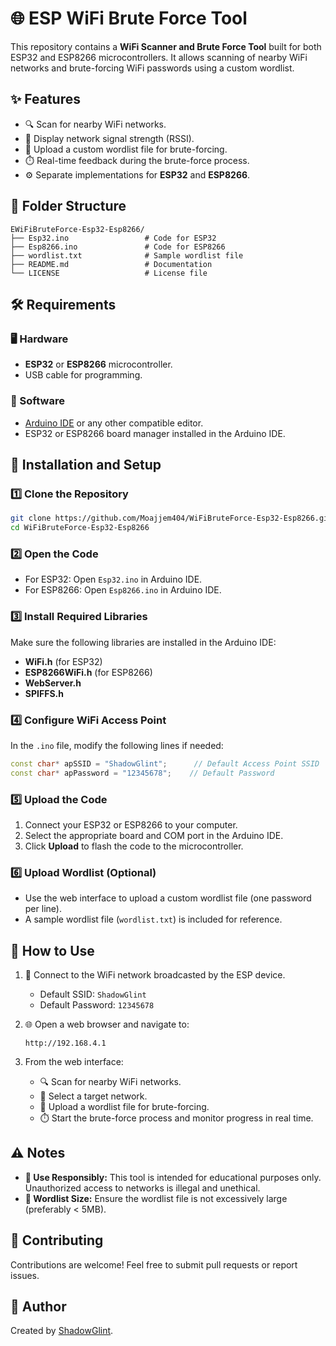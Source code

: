 # 🌐 ESP WiFi Brute Force Tool

This repository contains a **WiFi Scanner and Brute Force Tool** built for both ESP32 and ESP8266 microcontrollers. It allows scanning of nearby WiFi networks and brute-forcing WiFi passwords using a custom wordlist.

## ✨ Features

- 🔍 Scan for nearby WiFi networks.
- 📶 Display network signal strength (RSSI).
- 📂 Upload a custom wordlist file for brute-forcing.
- ⏱️ Real-time feedback during the brute-force process.
- ⚙️ Separate implementations for **ESP32** and **ESP8266**.

## 📁 Folder Structure

```
EWiFiBruteForce-Esp32-Esp8266/
├── Esp32.ino                 # Code for ESP32
├── Esp8266.ino               # Code for ESP8266
├── wordlist.txt              # Sample wordlist file
├── README.md                 # Documentation
└── LICENSE                   # License file
```

## 🛠️ Requirements

### 🖥️ Hardware
- **ESP32** or **ESP8266** microcontroller.
- USB cable for programming.

### 🧰 Software
- [Arduino IDE](https://www.arduino.cc/en/software) or any other compatible editor.
- ESP32 or ESP8266 board manager installed in the Arduino IDE.

## 🚀 Installation and Setup

### 1️⃣ Clone the Repository
```bash
git clone https://github.com/Moajjem404/WiFiBruteForce-Esp32-Esp8266.git
cd WiFiBruteForce-Esp32-Esp8266
```

### 2️⃣ Open the Code
- For ESP32: Open `Esp32.ino` in Arduino IDE.
- For ESP8266: Open `Esp8266.ino` in Arduino IDE.

### 3️⃣ Install Required Libraries
Make sure the following libraries are installed in the Arduino IDE:
- **WiFi.h** (for ESP32)
- **ESP8266WiFi.h** (for ESP8266)
- **WebServer.h**
- **SPIFFS.h**

### 4️⃣ Configure WiFi Access Point
In the `.ino` file, modify the following lines if needed:
```cpp
const char* apSSID = "ShadowGlint";      // Default Access Point SSID
const char* apPassword = "12345678";    // Default Password
```

### 5️⃣ Upload the Code
1. Connect your ESP32 or ESP8266 to your computer.
2. Select the appropriate board and COM port in the Arduino IDE.
3. Click **Upload** to flash the code to the microcontroller.

### 6️⃣ Upload Wordlist (Optional)
- Use the web interface to upload a custom wordlist file (one password per line).
- A sample wordlist file (`wordlist.txt`) is included for reference.

## 📝 How to Use

1. 🔗 Connect to the WiFi network broadcasted by the ESP device.
   - Default SSID: `ShadowGlint`
   - Default Password: `12345678`

2. 🌐 Open a web browser and navigate to:
   ```
   http://192.168.4.1
   ```

3. From the web interface:
   - 🔍 Scan for nearby WiFi networks.
   - 🎯 Select a target network.
   - 📂 Upload a wordlist file for brute-forcing.
   - ⏱️ Start the brute-force process and monitor progress in real time.

## ⚠️ Notes
- **🚨 Use Responsibly:** This tool is intended for educational purposes only. Unauthorized access to networks is illegal and unethical.
- **📏 Wordlist Size:** Ensure the wordlist file is not excessively large (preferably < 5MB).


## 🤝 Contributing
Contributions are welcome! Feel free to submit pull requests or report issues.

## 👤 Author
Created by [ShadowGlint](https://t.me/ShadowGlintt).

